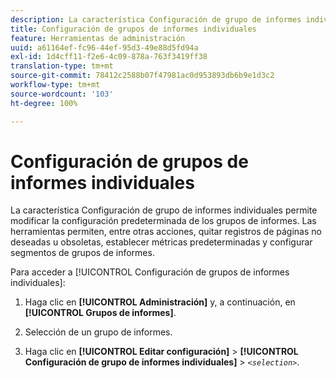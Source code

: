 ```yaml
---
description: La característica Configuración de grupo de informes individuales permite modificar la configuración predeterminada de los grupos de informes. Las herramientas permiten, entre otras acciones, quitar registros de páginas no deseadas u obsoletas, establecer métricas predeterminadas y configurar segmentos de grupos de informes.
title: Configuración de grupos de informes individuales
feature: Herramientas de administración
uuid: a61164ef-fc96-44ef-95d3-49e88d5fd94a
exl-id: 1d4cff11-f2e6-4c09-878a-763f3419ff38
translation-type: tm+mt
source-git-commit: 78412c2588b07f47981ac0d953893db6b9e1d3c2
workflow-type: tm+mt
source-wordcount: '103'
ht-degree: 100%

---
```


# Configuración de grupos de informes individuales

La característica Configuración de grupo de informes individuales permite modificar la configuración predeterminada de los grupos de informes. Las herramientas permiten, entre otras acciones, quitar registros de páginas no deseadas u obsoletas, establecer métricas predeterminadas y configurar segmentos de grupos de informes.

Para acceder a [!UICONTROL Configuración de grupos de informes individuales]:

1. Haga clic en **[!UICONTROL Administración]** y, a continuación, en **[!UICONTROL Grupos de informes]**.

1. Selección de un grupo de informes.
1. Haga clic en **[!UICONTROL Editar configuración]** > **[!UICONTROL Configuración de grupo de informes individuales]** > *`<selection>`*.
